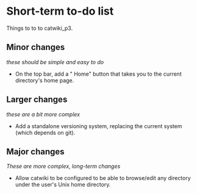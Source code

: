 # Short-term to-do list

Things to to to catwiki_p3.

## Minor changes

*these should be simple and easy to do*

* On the top bar, add a "<i class='fa fa-home'></i></span> Home" button that takes you to the current directory's home page.

## Larger changes

*these are a bit more complex*

* Add a standalone versioning system, replacing the current system (which depends on git).

## Major changes

*These are more complex, long-term changes*

* Allow catwiki to be configured to be able to browse/edit any directory under the user's Unix home directory. 
